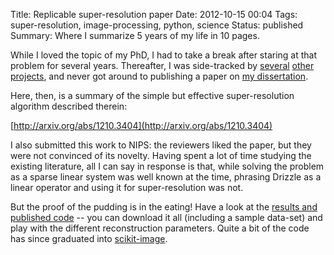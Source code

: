 Title: Replicable super-resolution paper
Date: 2012-10-15 00:04
Tags: super-resolution, image-processing, python, science
Status: published
Summary: Where I summarize 5 years of my life in 10 pages.

While I loved the topic of my PhD, I had to take a break after staring at that
problem for several years.  Thereafter, I was side-tracked by
[several](http://github.com/scipy) [other](http://scikit-image.org)
[projects](http://dipy.org), and never got around to publishing a paper on
[my dissertation][thesis].

Here, then, is a summary of the simple but effective super-resolution algorithm
described therein:

[http://arxiv.org/abs/1210.3404](http://arxiv.org/abs/1210.3404)

I also submitted this work to NIPS: the reviewers liked the paper, but they
were not convinced of its novelty.  Having spent a lot of time studying the
existing literature, all I can say in response is that, while solving the
problem as a sparse linear system was well known at the time, phrasing Drizzle
as a linear operator and using it for super-resolution was not.

But the proof of the pudding is in the eating! Have a look at the
[results and published code][supreme] -- you can download it all (including a
sample data-set) and play with the different reconstruction parameters.  Quite
a bit of the code has since graduated into [scikit-image][].

[arxiv]: http://arxiv.org/abs/1210.3404
[thesis]: http://mentat.za.net/phd_dissertation.html
[supreme]: http://mentat.za.net/supreme
[scikit-image]: http://scikit-image.org
